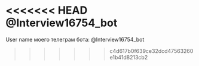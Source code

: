 <<<<<<< HEAD
@Interview16754_bot
=======
User name моего телеграм бота: @Interview16754_bot
>>>>>>> c4d617b0f639ce32dcd47563260e1b41d8213cb2
